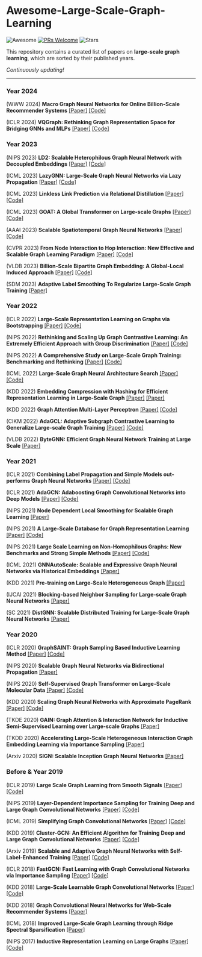 # Awesome-Large-Scale-Graph-Learning
![Awesome](https://cdn.rawgit.com/sindresorhus/awesome/d7305f38d29fed78fa85652e3a63e154dd8e8829/media/badge.svg)
[![PRs Welcome](https://img.shields.io/badge/PRs-welcome-yellow.svg)](https://github.com/YuanchenBei/Awesome-Large-Scale-Graph-Learning) 
![Stars](https://img.shields.io/github/stars/YuanchenBei/Awesome-Large-Scale-Graph-Learning?color=green)

This repository contains a curated list of papers on **large-scale graph learning**, which are sorted by their published years.

*Continuously updating!*

-----
### Year 2024
(WWW 2024) **Macro Graph Neural Networks for Online Billion-Scale Recommender Systems** [[Paper]](https://arxiv.org/pdf/2401.14939.pdf) [[Code]](https://github.com/YuanchenBei/MacGNN)

(ICLR 2024) **VQGraph: Rethinking Graph Representation Space for Bridging GNNs and MLPs** [[Paper]](https://openreview.net/pdf?id=h6Tz85BqRI) [[Code]](https://github.com/YangLing0818/VQGraph)

### Year 2023
(NIPS 2023) **LD2: Scalable Heterophilous Graph Neural Network with Decoupled Embeddings** [[Paper]](https://openreview.net/pdf?id=7zkFc9TGKz) [[Code]](https://github.com/gdmnl/LD2)

(ICML 2023) **LazyGNN: Large-Scale Graph Neural Networks via Lazy Propagation** [[Paper]](https://openreview.net/pdf?id=P98vAWoj5W) [[Code]](https://github.com/RXPHD/Lazy_GNN)

(ICML 2023) **Linkless Link Prediction via Relational Distillation** [[Paper]](https://proceedings.mlr.press/v202/guo23f/guo23f.pdf) [[Code]](https://github.com/snap-research/linkless-link-prediction/)

(ICML 2023) **GOAT: A Global Transformer on Large-scale Graphs** [[Paper]](https://proceedings.mlr.press/v202/kong23a/kong23a.pdf) [[Code]](https://github.com/devnkong/GOAT)

(AAAI 2023) **Scalable Spatiotemporal Graph Neural Networks** [[Paper]](https://ojs.aaai.org/index.php/AAAI/article/download/25880/25652) [[Code]](https://github.com/Graph-Machine-Learning-Group/sgp)

(CVPR 2023) **From Node Interaction to Hop Interaction: New Effective and Scalable Graph Learning Paradigm** [[Paper]](https://openaccess.thecvf.com/content/CVPR2023/papers/Chen_From_Node_Interaction_To_Hop_Interaction_New_Effective_and_Scalable_CVPR_2023_paper.pdf) [[Code]](https://github.com/JC-202/HopGNN)

(VLDB 2023) **Billion-Scale Bipartite Graph Embedding: A Global-Local Induced Approach** [[Paper]](https://www.vldb.org/pvldb/vol17/p175-xu.pdf) [[Code]](https://github.com/iBoom2333/AnchorGNN)

(SDM 2023) **Adaptive Label Smoothing To Regularize Large-Scale Graph Training** [[Paper]](https://epubs.siam.org/doi/pdf/10.1137/1.9781611977653.ch7)

### Year 2022
(ICLR 2022) **Large-Scale Representation Learning on Graphs via Bootstrapping** [[Paper]](https://openreview.net/pdf?id=0UXT6PpRpW) [[Code]](https://github.com/nerdslab/bgrl)

(NIPS 2022) **Rethinking and Scaling Up Graph Contrastive Learning: An Extremely Efficient Approach with Group Discrimination** [[Paper]](https://proceedings.neurips.cc/paper_files/paper/2022/file/46027e3de0db3617a911f1a647def3bf-Paper-Conference.pdf) [[Code]](https://github.com/zyzisastudyreallyhardguy/Graph-Group-Discrimination)

(NIPS 2022) **A Comprehensive Study on Large-Scale Graph Training: Benchmarking and Rethinking** [[Paper]](https://proceedings.neurips.cc/paper_files/paper/2022/file/23ee05bf1f4ade71c0f8f5ca722df601-Paper-Datasets_and_Benchmarks.pdf) [[Code]](https://github.com/VITA-Group/Large_Scale_GCN_Benchmarking)

(ICML 2022) **Large-Scale Graph Neural Architecture Search** [[Paper]](https://proceedings.mlr.press/v162/guan22d/guan22d.pdf) [[Code]](https://github.com/THUMNLab/GAUSS)

(KDD 2022) **Embedding Compression with Hashing for Efficient Representation Learning in Large-Scale Graph** [[Paper]](https://arxiv.org/pdf/2208.05648.pdf) [[Paper]](https://arxiv.org/pdf/2208.05648.pdf)

(KDD 2022) **Graph Attention Multi-Layer Perceptron** [[Paper]](https://arxiv.org/pdf/2206.04355.pdf) [[Code]](https://github.com/PKU-DAIR/GAMLP)

(CIKM 2022) **AdaGCL: Adaptive Subgraph Contrastive Learning to Generalize Large-scale Graph Training** [[Paper]](http://dl-acm-org-s.webvpn.zju.edu.cn:8001/doi/pdf/10.1145/3511808.3557228) [[Code]](https://github.com/YL-wang/CIKM_AdaGCL/)

(VLDB 2022) **ByteGNN: Efficient Graph Neural Network Training at Large Scale** [[Paper]](https://www.vldb.org/pvldb/https://www.vldb.org/pvldb/vol15/p1228-zheng.pdf)

### Year 2021
(ICLR 2021) **Combining Label Propagation and Simple Models out-performs Graph Neural Networks** [[Paper]](https://openreview.net/pdf?id=8E1-f3VhX1o) [[Code]](https://github.com/CUAI/CorrectAndSmooth)

(ICLR 2021) **AdaGCN: Adaboosting Graph Convolutional Networks into Deep Models** [[Paper]](https://openreview.net/pdf?id=QkRbdiiEjM) [[Code]](https://github.com/datake/AdaGCN)

(NIPS 2021) **Node Dependent Local Smoothing for Scalable Graph Learning** [[Paper]](https://proceedings.neurips.cc/paper_files/paper/2021/file/a9eb812238f753132652ae09963a05e9-Paper.pdf) 

(NIPS 2021) **A Large-Scale Database for Graph Representation Learning** [[Paper]](https://openreview.net/pdf?id=1xDTDk3XPW) [[Code]](https://www.mal-net.org/)

(NIPS 2021) **Large Scale Learning on Non-Homophilous Graphs: New Benchmarks and Strong Simple Methods** [[Paper]](https://proceedings.neurips.cc/paper_files/paper/2021/file/ae816a80e4c1c56caa2eb4e1819cbb2f-Paper.pdf) [[Code]](https://github.com/CUAI/Non-Homophily-Large-Scale)

(ICML 2021) **GNNAutoScale: Scalable and Expressive Graph Neural Networks via Historical Embeddings** [[Paper]](https://proceedings.mlr.press/v139/fey21a/fey21a.pdf)

(KDD 2021) **Pre-training on Large-Scale Heterogeneous Graph** [[Paper]](https://dl.acm.org/doi/abs/10.1145/3447548.3467396)

(IJCAI 2021) **Blocking-based Neighbor Sampling for Large-scale Graph Neural Networks** [[Paper]](https://cs.nju.edu.cn/lwj/paper/IJCAI21_BNS.pdf)

(SC 2021) **DistGNN: Scalable Distributed Training for Large-Scale Graph Neural Networks** [[Paper]](https://arxiv.org/pdf/2104.06700.pdf) 

### Year 2020
(ICLR 2020) **GraphSAINT: Graph Sampling Based Inductive Learning Method** [[Paper]](https://openreview.net/pdf?id=BJe8pkHFwS) [[Code]](https://github.com/GraphSAINT/GraphSAINT)

(NIPS 2020) **Scalable Graph Neural Networks via Bidirectional Propagation** [[Paper]](https://proceedings.neurips.cc/paper/2020/file/a7789ef88d599b8df86bbee632b2994d-Paper.pdf)

(NIPS 2020) **Self-Supervised Graph Transformer on Large-Scale Molecular Data** [[Paper]](https://proceedings.neurips.cc/paper/2020/file/94aef38441efa3380a3bed3faf1f9d5d-Paper.pdf) [[Code]](https://github.com/tencent-ailab/grover)

(KDD 2020) **Scaling Graph Neural Networks with Approximate PageRank** [[Paper]](https://dl.acm.org/doi/pdf/10.1145/3394486.3403296) [[Code]](https://github.com/TUM-DAML/pprgo_pytorch)

(TKDE 2020) **GAIN: Graph Attention & Interaction Network for Inductive Semi-Supervised Learning over Large-scale Graphs** [[Paper]](https://arxiv.org/pdf/2011.01393.pdf)

(TKDD 2020) **Accelerating Large-Scale Heterogeneous Interaction Graph Embedding Learning via Importance Sampling** [[Paper]](https://ink.library.smu.edu.sg/cgi/viewcontent.cgi?article=6890&context=sis_research)

(Arxiv 2020) **SIGN: Scalable Inception Graph Neural Networks** [[Paper]](https://arxiv.org/pdf/2004.11198.pdf)

### Before & Year 2019

(ICLR 2019) **Large Scale Graph Learning from Smooth Signals** [[Paper]](https://arxiv.org/pdf/1710.05654.pdf) [[Code]](https://epfl-lts2.github.io/gspbox-html/doc/demos/gsp_demo_learn_graph_large.html)

(NIPS 2019) **Layer-Dependent Importance Sampling for Training Deep and Large Graph Convolutional Networks** [[Paper]](https://proceedings.neurips.cc/paper/2019/file/91ba4a4478a66bee9812b0804b6f9d1b-Paper.pdf) [[Code]](https://github.com/acbull/LADIES)

(ICML 2019) **Simplifying Graph Convolutional Networks** [[Paper]](https://proceedings.mlr.press/v97/wu19e/wu19e.pdf) [[Code]](https://github.com/Tiiiger/SGC)

(KDD 2019) **Cluster-GCN: An Efficient Algorithm for Training Deep and Large Graph Convolutional Networks** [[Paper]](https://dl.acm.org/doi/pdf/10.1145/3292500.3330925) [[Code]](https://github.com/benedekrozemberczki/ClusterGCN)

(Arxiv 2019) **Scalable and Adaptive Graph Neural Networks with Self-Label-Enhanced Training** [[Paper]](https://arxiv.org/pdf/2104.09376.pdf) [[Code]](https://github.com/skepsun/SAGN_with_SLE)

(ICLR 2018) **FastGCN: Fast Learning with Graph Convolutional Networks via Importance Sampling** [[Paper]](https://openreview.net/pdf?id=rytstxWAW) [[Code]](https://github.com/matenure/FastGCN)

(KDD 2018) **Large-Scale Learnable Graph Convolutional Networks** [[Paper]](https://dl.acm.org/doi/pdf/10.1145/3219819.3219947) [[Code]](https://github.com/divelab/lgcn/)

(KDD 2018) **Graph Convolutional Neural Networks for Web-Scale Recommender Systems** [[Paper]](https://dl.acm.org/doi/abs/10.1145/3219819.3219890)

(ICML 2018) **Improved Large-Scale Graph Learning through Ridge Spectral Sparsification** [[Paper]](https://proceedings.mlr.press/v80/calandriello18a/calandriello18a.pdf)

(NIPS 2017) **Inductive Representation Learning on Large Graphs** [[Paper]](https://proceedings.neurips.cc/paper/2017/file/5dd9db5e033da9c6fb5ba83c7a7ebea9-Paper.pdf) [[Code]](https://github.com/williamleif/GraphSAGE)
